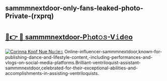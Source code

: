 ## sammmnextdoor-only-fans​-leaked-photo​-Private-(rxprq)


# <h2><a href="https://mediaupload.pro?title=sammmnextdoor&ref=git">🔗👉 🔴 sammmnextdoor-P𝚑ot𝚘𝚜-V𝚒d𝚎o</a></h2>

[![Corinna Kopf Nue Nu𝚍e𝚜](https://i.imgur.com/0qMVB7G.gif)](https://mediaupload.pro?title=sammmnextdoor&ref=git)
Online-influencer-sammmnextdoor,known-for-publishing-dance-and-lifestyle-content,-including-performances-and-vlogs-on-social-media-platforms.Brilliant-ventriloquist-assistant-sammmnextdoor,celebrated-for-their-exceptional-abilities-and-accomplishments-in-assisting-ventriloquists.  